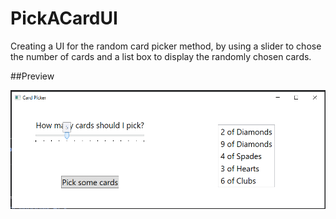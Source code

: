 # PickACardUI

Creating a UI for the random card picker method, by using a slider to chose the number of cards and a list box to display the randomly chosen cards.

##Preview

![Showcase](./print.png)